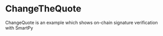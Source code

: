 # ChangeTheQuote
ChangeQuote is an example which shows on-chain signature verification with SmartPy
